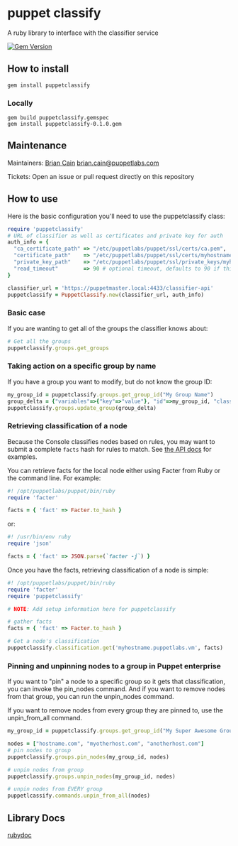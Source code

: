 # puppet classify

A ruby library to interface with the classifier service

[![Gem Version](https://badge.fury.io/rb/puppetclassify.svg)](https://badge.fury.io/rb/puppetclassify)

## How to install

```
gem install puppetclassify
```

### Locally

```
gem build puppetclassify.gemspec
gem install puppetclassify-0.1.0.gem
```

## Maintenance

Maintainers: [Brian Cain](https://github.com/briancain) <brian.cain@puppetlabs.com>

Tickets: Open an issue or pull request directly on this repository

## How to use

Here is the basic configuration you'll need to use the puppetclassify class:

```ruby
require 'puppetclassify'
# URL of classifier as well as certificates and private key for auth
auth_info = {
  "ca_certificate_path" => "/etc/puppetlabs/puppet/ssl/certs/ca.pem",
  "certificate_path"    => "/etc/puppetlabs/puppet/ssl/certs/myhostname.vm.pem",
  "private_key_path"    => "/etc/puppetlabs/puppet/ssl/private_keys/myhostname.vm.pem",
  "read_timeout"        => 90 # optional timeout, defaults to 90 if this key doesn't exist
}

classifier_url = 'https://puppetmaster.local:4433/classifier-api'
puppetclassify = PuppetClassify.new(classifier_url, auth_info)
```

### Basic case

If you are wanting to get all of the groups the classifier knows about:

```ruby
# Get all the groups
puppetclassify.groups.get_groups
```

### Taking action on a specific group by name

If you have a group you want to modify, but do not know the group ID:

```ruby
my_group_id = puppetclassify.groups.get_group_id("My Group Name")
group_delta = {"variables"=>{"key"=>"value"}, "id"=>my_group_id, "classes"=>{"motd"=>{"content"=>"hello!"}}} # an example to update a groups variables and classes
puppetclassify.groups.update_group(group_delta)
```

### Retrieving classification of a node

Because the Console classifies nodes based on rules, you may want to submit a
complete `facts` hash for rules to match. See [the API docs](https://docs.puppetlabs.com/pe/latest/nc_classification.html)
for examples.

You can retrieve facts for the local node either using Facter from Ruby or the
command line. For example:

```ruby
#! /opt/puppetlabs/puppet/bin/ruby
require 'facter'

facts = { 'fact' => Facter.to_hash }
```

or:

```ruby
#! /usr/bin/env ruby
require 'json'

facts = { 'fact' => JSON.parse(`facter -j`) }
```

Once you have the facts, retrieving classification of a node is simple:

```ruby
#! /opt/puppetlabs/puppet/bin/ruby
require 'facter'
require 'puppetclassify'

# NOTE: Add setup information here for puppetclassify

# gather facts
facts = { 'fact' => Facter.to_hash }

# Get a node's classification
puppetclassify.classification.get('myhostname.puppetlabs.vm', facts)
```

### Pinning and unpinning nodes to a group in Puppet enterprise

If you want to "pin" a node to a specific group so it gets that classification, you can
invoke the pin_nodes command. And if you want to remove nodes from that group, you can run
the unpin_nodes command.

If you want to remove nodes from every group they are pinned to, use the unpin_from_all command.

```ruby
my_group_id = puppetclassify.groups.get_group_id("My Super Awesome Group Name")

nodes = ["hostname.com", "myotherhost.com", "anotherhost.com"]
# pin nodes to group
puppetclassify.groups.pin_nodes(my_group_id, nodes)

# unpin nodes from group
puppetclassify.groups.unpin_nodes(my_group_id, nodes)

# unpin nodes from EVERY group
puppetlcassify.commands.unpin_from_all(nodes)
```

## Library Docs

[rubydoc](http://www.rubydoc.info/gems/puppetclassify/0.1.0)
